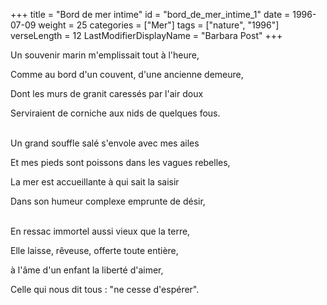 +++
title = "Bord de mer intime"
id = "bord_de_mer_intime_1"
date = 1996-07-09
weight = 25
categories = ["Mer"]
tags = ["nature", "1996"]
verseLength = 12
LastModifierDisplayName = "Barbara Post"
+++

Un souvenir marin m'emplissait tout à l'heure,

Comme au bord d'un couvent, d'une ancienne demeure,

Dont les murs de granit caressés par l'air doux

Serviraient de corniche aux nids de quelques fous.

 \
Un grand souffle salé s'envole avec mes ailes

Et mes pieds sont poissons dans les vagues rebelles,

La mer est accueillante à qui sait la saisir

Dans son humeur complexe emprunte de désir,

 \
En ressac immortel aussi vieux que la terre,

Elle laisse, rêveuse, offerte toute entière,

à l'âme d'un enfant la liberté d'aimer,

Celle qui nous dit tous : "ne cesse d'espérer".
